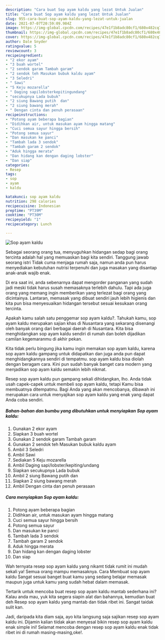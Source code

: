 ```yaml
---
description: "Cara buat Sop ayam kaldu yang lezat Untuk Jualan"
title: "Cara buat Sop ayam kaldu yang lezat Untuk Jualan"
slug: 955-cara-buat-sop-ayam-kaldu-yang-lezat-untuk-jualan
date: 2021-07-07T20:59:09.984Z
image: https://img-global.cpcdn.com/recipes/47e1f1b8adc80cf1/680x482cq70/sop-ayam-kaldu-foto-resep-utama.jpg
thumbnail: https://img-global.cpcdn.com/recipes/47e1f1b8adc80cf1/680x482cq70/sop-ayam-kaldu-foto-resep-utama.jpg
cover: https://img-global.cpcdn.com/recipes/47e1f1b8adc80cf1/680x482cq70/sop-ayam-kaldu-foto-resep-utama.jpg
author: Dale Snyder
ratingvalue: 5
reviewcount: 3
recipeingredient:
- "2 ekor ayam"
- "3 buah wortel"
- "2 sendok garam Tambah garam"
- "2 sendok teh Masukan bubuk kaldu ayam"
- "3 Seledri"
- " Sawi"
- "5 Keju mozarella"
- " Daging sapilobsterkepitingundang"
- "secukupnya Lada bubuk"
- "2 siung Bawang putih  dan"
- "2 siung bawang merah"
- " Dengan cinta dan penuh perasaan"
recipeinstructions:
- "Potong ayam beberapa bagian"
- "Didihkan air, untuk masukan ayam hingga matang"
- "Cuci semua sayur hingga bersih"
- "Potong semua sayur"
- "Dan masukan ke panci"
- "Tambah lada 3 sendok"
- "Tambah garam 2 sendok"
- "Aduk hingga merata"
- "Dan hidang kan dengan daging lobster"
- "Dan siap"
categories:
- Resep
tags:
- sop
- ayam
- kaldu

katakunci: sop ayam kaldu 
nutrition: 298 calories
recipecuisine: Indonesian
preptime: "PT39M"
cooktime: "PT30M"
recipeyield: "1"
recipecategory: Lunch

---
```



![Sop ayam kaldu](https://img-global.cpcdn.com/recipes/47e1f1b8adc80cf1/680x482cq70/sop-ayam-kaldu-foto-resep-utama.jpg)

Sebagai seorang orang tua, menyuguhkan hidangan sedap bagi orang tercinta adalah hal yang memuaskan bagi kita sendiri. Tanggung jawab seorang istri Tidak cuma menjaga rumah saja, namun anda pun harus menyediakan kebutuhan nutrisi terpenuhi dan juga masakan yang disantap anak-anak wajib enak.

Di era  saat ini, anda sebenarnya dapat mengorder panganan yang sudah jadi meski tidak harus susah memasaknya terlebih dahulu. Tapi ada juga orang yang memang ingin memberikan yang terlezat bagi orang yang dicintainya. Lantaran, memasak yang dibuat sendiri jauh lebih higienis dan kita pun bisa menyesuaikan hidangan tersebut sesuai kesukaan orang tercinta. 



Apakah kamu salah satu penggemar sop ayam kaldu?. Tahukah kamu, sop ayam kaldu merupakan sajian khas di Nusantara yang sekarang disenangi oleh banyak orang dari berbagai daerah di Nusantara. Kita bisa menghidangkan sop ayam kaldu sendiri di rumah dan boleh dijadikan camilan kegemaranmu di akhir pekan.

Kita tidak perlu bingung jika kamu ingin memakan sop ayam kaldu, karena sop ayam kaldu gampang untuk didapatkan dan juga anda pun dapat menghidangkannya sendiri di tempatmu. sop ayam kaldu bisa diolah dengan beragam cara. Kini pun sudah banyak banget cara modern yang menjadikan sop ayam kaldu semakin lebih nikmat.

Resep sop ayam kaldu pun gampang sekali dihidangkan, lho. Anda tidak usah capek-capek untuk membeli sop ayam kaldu, tetapi Kamu bisa membuatnya ditempatmu. Bagi Anda yang akan mencobanya, dibawah ini merupakan cara untuk menyajikan sop ayam kaldu yang enak yang dapat Anda coba sendiri.

<!--inarticleads1-->

##### Bahan-bahan dan bumbu yang dibutuhkan untuk menyiapkan Sop ayam kaldu:

1. Gunakan 2 ekor ayam
1. Siapkan 3 buah wortel
1. Gunakan 2 sendok garam Tambah garam
1. Gunakan 2 sendok teh Masukan bubuk kaldu ayam
1. Ambil 3 Seledri
1. Ambil  Sawi
1. Sediakan 5 Keju mozarella
1. Ambil  Daging sapi/lobster/kepiting/undang
1. Siapkan secukupnya Lada bubuk
1. Ambil 2 siung Bawang putih  dan
1. Siapkan 2 siung bawang merah
1. Ambil  Dengan cinta dan penuh perasaan




<!--inarticleads2-->

##### Cara menyiapkan Sop ayam kaldu:

1. Potong ayam beberapa bagian
1. Didihkan air, untuk masukan ayam hingga matang
1. Cuci semua sayur hingga bersih
1. Potong semua sayur
1. Dan masukan ke panci
1. Tambah lada 3 sendok
1. Tambah garam 2 sendok
1. Aduk hingga merata
1. Dan hidang kan dengan daging lobster
1. Dan siap




Wah ternyata resep sop ayam kaldu yang nikamt tidak rumit ini mudah sekali ya! Semua orang mampu memasaknya. Cara Membuat sop ayam kaldu Sangat sesuai banget buat kamu yang sedang belajar memasak maupun juga untuk kamu yang sudah hebat dalam memasak.

Tertarik untuk mencoba buat resep sop ayam kaldu mantab sederhana ini? Kalau anda mau, yuk kita segera siapin alat dan bahannya, kemudian buat deh Resep sop ayam kaldu yang mantab dan tidak ribet ini. Sangat taidak sulit kan. 

Jadi, daripada kita diam saja, ayo kita langsung saja sajikan resep sop ayam kaldu ini. Dijamin kalian tiidak akan menyesal bikin resep sop ayam kaldu enak simple ini! Selamat mencoba dengan resep sop ayam kaldu enak tidak ribet ini di rumah masing-masing,oke!.

